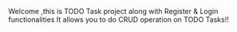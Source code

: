 Welcome ,this is TODO Task project along with Register & Login functionalities
It allows you to do CRUD operation on TODO Tasks!!
